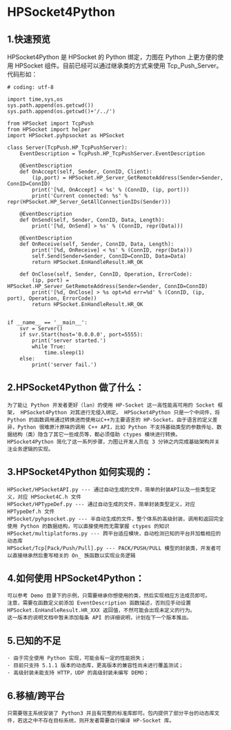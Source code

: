 # HPSocket4Python
## 1.快速预览
HPSocket4Python 是 HPSocket 的 Python 绑定，力图在 Python 上更方便的使用 HPSocket 组件。目前已经可以通过继承类的方式来使用 Tcp_Push_Server。
代码形如：
```
# coding: utf-8

import time,sys,os
sys.path.append(os.getcwd())
sys.path.append(os.getcwd()+'/../')

from HPSocket import TcpPush
from HPSocket import helper
import HPSocket.pyhpsocket as HPSocket

class Server(TcpPush.HP_TcpPushServer):
    EventDescription = TcpPush.HP_TcpPushServer.EventDescription

    @EventDescription
    def OnAccept(self, Sender, ConnID, Client):
        (ip,port) = HPSocket.HP_Server_GetRemoteAddress(Sender=Sender, ConnID=ConnID)
        print('[%d, OnAccept] < %s' % (ConnID, (ip, port)))
        print('Current connected: %s' % repr(HPSocket.HP_Server_GetAllConnectionIDs(Sender)))

    @EventDescription
    def OnSend(self, Sender, ConnID, Data, Length):
        print('[%d, OnSend] > %s' % (ConnID, repr(Data)))

    @EventDescription
    def OnReceive(self, Sender, ConnID, Data, Length):
        print('[%d, OnReceive] < %s' % (ConnID, repr(Data)))
        self.Send(Sender=Sender, ConnID=ConnID, Data=Data)
        return HPSocket.EnHandleResult.HR_OK

    def OnClose(self, Sender, ConnID, Operation, ErrorCode):
        (ip, port) = HPSocket.HP_Server_GetRemoteAddress(Sender=Sender, ConnID=ConnID)
        print('[%d, OnClose] > %s opt=%d err=%d' % (ConnID, (ip, port), Operation, ErrorCode))
        return HPSocket.EnHandleResult.HR_OK


if __name__ == '__main__':
    svr = Server()
    if svr.Start(host='0.0.0.0', port=5555):
        print('server started.')
        while True:
            time.sleep(1)
    else:
        print('server fail.')
```

## 2.HPSocket4Python 做了什么：
    为了能让 Python 开发者更好（lan）的使用 HP-Socket 这一高性能高可用的 Socket 框架， HPSocket4Python 对其进行无侵入绑定。 HPSocket4Python 只是一个中间件，将 Python 的函数调用通过转换进而使用以C++为主要语言的 HP-Socket。由于语言的定义差异，Python 很难原汁原味的调用 C++ API，比如 Python 不支持基础类型的参数传址、数据结构（类）隐含了其它一些成员等，都必须借助 ctypes 模块进行转换。 HPSocket4Python 简化了这一系列步骤，力图让开发人员在 3 分钟之内完成基础架构并关注业务逻辑的实现。

## 3.HPSocket4Python 如何实现的：
    HPSocket/HPSocketAPI.py --- 通过自动生成的文件，简单的封装API以及一些类型定义，对应 HPSocket4C.h 文件
    HPSocket/HPTypeDef.py --- 通过自动生成的文件，简单封装类型定义，对应 HPTypeDef.h 文件
    HPSocket/pyhpsocket.py --- 半自动生成的文件，整个体系的高级封装，调用和返回完全使用 Python 的数据结构，可以直接使用而无需掌握 ctypes 的知识
    HPSocket/multiplatforms.py --- 跨平台适应模块，自动检测已知的平台并加载相应的动态库
    HPSocket/Tcp[Pack/Push/Pull].py --- PACK/PUSH/PULL 模型的封装类，开发者可以直接继承然后重写相关的 On_ 族函数以实现业务逻辑

## 4.如何使用 HPSocket4Python：
    可以参考 Demo 目录下的示例，只需要继承你想使用的类，然后实现相应方法成员即可。
    注意，需要在函数定义前添加 EventDescription 函数描述，否则应手动设置 HPSocket.EnHandleResult.HR_XXX 返回值，不然可能会出现未定义的行为。
    这一版本的说明文档中暂未添加每条 API 的详细说明，计划在下一个版本推出。

## 5.已知的不足
    · 由于完全使用 Python 实现，可能会有一定的性能损失；
    · 目前只支持 5.1.1 版本的动态库，更高版本的兼容性尚未进行覆盖测试；
    · 高级封装未能支持 HTTP，UDP 的高级封装未编写 DEMO；

## 6.移植/跨平台
    只需要宿主系统安装了 Python3 并且有完整的标准库即可。包内提供了部分平台的动态库文件，若这之中不存在目标系统，则开发者需要自行编译 HP-Socket 库。